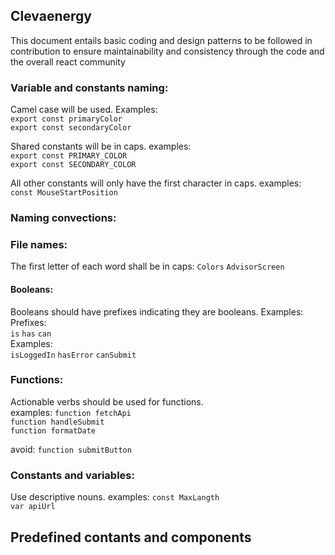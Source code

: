## Clevaenergy  

This document entails basic coding and design patterns to be followed in contribution to ensure maintainability and consistency through the code and the overall react community

### Variable and constants naming:
  
Camel case will be used. Examples:    
`export const primaryColor`  
`export const secondaryColor`  
  
Shared constants will be in caps. examples:  
`export const PRIMARY_COLOR`  
`export const SECONDARY_COLOR`  
  
All other constants will only have the first character in caps. examples:  
`const MouseStartPosition`  
  
### Naming convections:  

### File names:
The first letter of each word shall be in caps:
`Colors`
`AdvisorScreen`
  
#### Booleans:  

Booleans should have prefixes indicating they are booleans. Examples:  
Prefixes:  
`is` `has` `can`  
Examples:  
`isLoggedIn` `hasError` `canSubmit`  

### Functions:  

Actionable verbs should be used for functions.   
examples:
`function fetchApi`  
`function handleSubmit`  
`function formatDate`   

avoid:
`function submitButton`

### Constants and variables:  

Use descriptive nouns. examples:
`const MaxLangth`  
`var apiUrl`  


## Predefined contants and components
